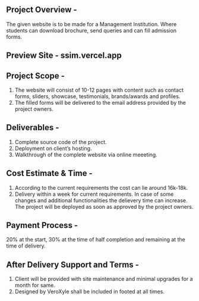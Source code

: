 ## Project Overview -

The given website is to be made for a Management Institution. Where students can download brochure, send queries and can fill admission forms.

## Preview Site - ssim.vercel.app

## Project Scope -

1. The website will consist of 10-12 pages with content such as contact forms, sliders, showcase, testimonials, brands/awards and profiles.
2. The filled forms will be delivered to the email address provided by the project owners.

## Deliverables -

1. Complete source code of the project.
2. Deployment on client’s hosting.
3. Walkthrough of the complete website via online meeeting.

## Cost Estimate & Time -

1. According to the current requirements the cost can lie around 16k-18k.
2. Delivery within a week for current requirements. In case of some changes and additional functionalities the delievery time can increase. The project will be deployed as soon as approved by the project owners.

## Payment Process -

20% at the start, 30% at the time of half completion and remaining at the time of delivery.

## After Delivery Support and Terms -

1. Client will be provided with site maintenance and minimal upgrades for a month for same.
2. Designed by VeroXyle shall be included in footed at all times.

